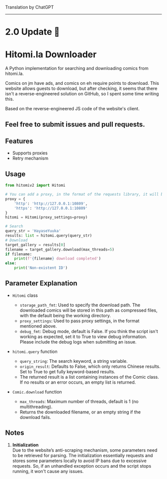 Translation by ChatGPT

---

# 2.0 Update 🎇

# Hitomi.la Downloader

A Python implementation for searching and downloading comics from hitomi.la.

Comics on jm have ads, and comics on eh require points to download. This website allows guests to download, but after checking, it seems that there isn't a reverse-engineered solution on GitHub, so I spent some time writing this.

Based on the reverse-engineered JS code of the website's client.

## Feel free to submit issues and pull requests.

## Features

- Supports proxies
- Retry mechanism

## Usage

```python
from hitomiv2 import Hitomi

# You can add a proxy, in the format of the requests library, it will be applied globally
proxy = {
    'http': 'http://127.0.0.1:10809',
    'https': 'http://127.0.0.1:10809'
}
hitomi = Hitomi(proxy_settings=proxy)

# Search
query_str = 'HayaseYuuka'
results: list = hitomi.query(query_str)
# Download
target_gallery = results[0]
filename = target_gallery.download(max_threads=5)
if filename:
    print(f'{filename} download completed')
else:
    print('Non-existent ID')
```

## Parameter Explanation

- `Hitomi` class
    - `storage_path_fmt`: Used to specify the download path. The downloaded comics will be stored in this path as compressed files, with the default being the working directory.
    - `proxy_settings`: Used to pass proxy settings, in the format mentioned above.
    - `debug_fmt`: Debug mode, default is False. If you think the script isn't working as expected, set it to True to view debug information. Please include the debug logs when submitting an issue.

- `hitomi.query` function
    - `query_string`: The search keyword, a string variable.
    - `origin_result`: Defaults to False, which only returns Chinese results. Set to True to get fully keyword-based results.
    - The returned result is a list containing instances of the Comic class. If no results or an error occurs, an empty list is returned.

- `Comic.download` function
    - `max_threads`: Maximum number of threads, default is 1 (no multithreading).
    - Returns the downloaded filename, or an empty string if the download fails.

## Notes

1. **Initialization**  
   Due to the website’s anti-scraping mechanism, some parameters need to be retrieved for parsing. The initialization essentially requests and stores some parameters locally to avoid IP bans due to excessive requests. So, if an unhandled exception occurs and the script stops running, it won't cause any issues.
